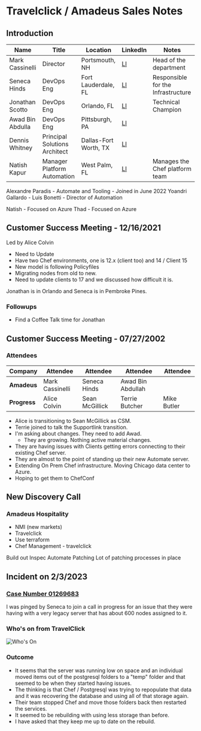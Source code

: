 # Travelclick / Amadeus Sales Notes

## Introduction

| Name             | Title                         | Location              | LinkedIn                                                       | Notes                              |
| ---------------- | ----------------------------- | --------------------- | -------------------------------------------------------------- | ---------------------------------- |
| Mark Cassinelli  | Director                      | Portsmouth, NH        | [LI](https://www.linkedin.com/in/mark-cassinelli/)             | Head of the department             |
| Seneca Hinds     | DevOps Eng                    | Fort Lauderdale, FL   | [LI](https://www.linkedin.com/in/senecahinds/)                 | Responsible for the Infrastructure |
| Jonathan Scotto  | DevOps Eng                    | Orlando, FL           | [LI](https://www.linkedin.com/in/jonathan-scotto-92173343/)    | Technical Champion                 |
| Awad Bin Abdulla | DevOps Eng                    | Pittsburgh, PA        | [LI](https://www.linkedin.com/in/awad-bin-abdullah-02aab5222/) |                                    |
| Dennis Whitney   | Principal Solutions Architect | Dallas-Fort Worth, TX | [LI](https://www.linkedin.com/in/dennisrwhitney/)              |                                    |
| Natish Kapur     | Manager Platform Automation   | West Palm, FL         | [LI](https://www.linkedin.com/in/nitishkapur/)                 | Manages the Chef platform team     |

Alexandre Paradis - Automate and Tooling - Joined in June 2022
Yoandri Gallardo - 
Luis Bonetti - Director of Automation 

Natish - Focused on Azure
Thad - Focused on Azure

## Customer Success Meeting - 12/16/2021

Led by Alice Colvin

- Need to Update
- Have two Chef environments, one is 12.x (client too) and 14 / Client 15
- New model is following Policyfiles
- Migrating nodes from old to new.
- Need to update clients to 17 and we discussed how difficult it is.

Jonathan is in Orlando and Seneca is in Pembroke Pines.

### Followups

- Find a Coffee Talk time for Jonathan

## Customer Success Meeting - 07/27/2002

### Attendees

| Company      | Attendee        | Attendee       | Attendee          | Attendee    |
| ------------ | --------------- | -------------- | ----------------- | ----------- |
| **Amadeus**  | Mark Cassinelli | Seneca Hinds   | Awad Bin Abdullah |             |
| **Progress** | Alice Colvin    | Sean McGillick | Terrie Butcher    | Mike Butler |

- Alice is transitioning to Sean McGillick as CSM.
- Terrie joined to talk the Supportlink transition.
- I'm asking about changes. They need to add Awad.
  - They are growing. Nothing active material changes.
- They are having issues with Clients getting errors connecting to their existing Chef server.
- They are almost to the point of standing up their new Automate server.
- Extending On Prem Chef infrastructure. Moving Chicago data center to Azure.
- Hoping to get them to ChefConf

## New Discovery Call

### Amadeus Hospitality

- NMI (new markets)
- Travelclick
- Use terraform
- Chef Management - travelclick

Build out Inspec
Automate Patching
Lot of patching processes in place

## Incident on 2/3/2023

### [Case Number 01269683](https://progress.lightning.force.com/lightning/r/Case/5004Q00002iKpmJQAS/view)

I was pinged by Seneca to join a call in progress for an issue that they were having with a very legacy server that has about 600 nodes assigned to it.

### Who's on from TravelClick

![Who's On](images/travelclick.png)

### Outcome

- It seems that the server was running low on space and an individual moved items out of the postgresql folders to a "temp" folder and that seemed to be when they started having issues.
- The thinking is that Chef / Postgresql was trying to repopulate that data and it was recovering the database and using all of that storage again.
- Their team stopped Chef and move those folders back then restarted the services.
- It seemed to be rebuilding with using less storage than before.
- I have asked that they keep me up to date on the rebuild.
